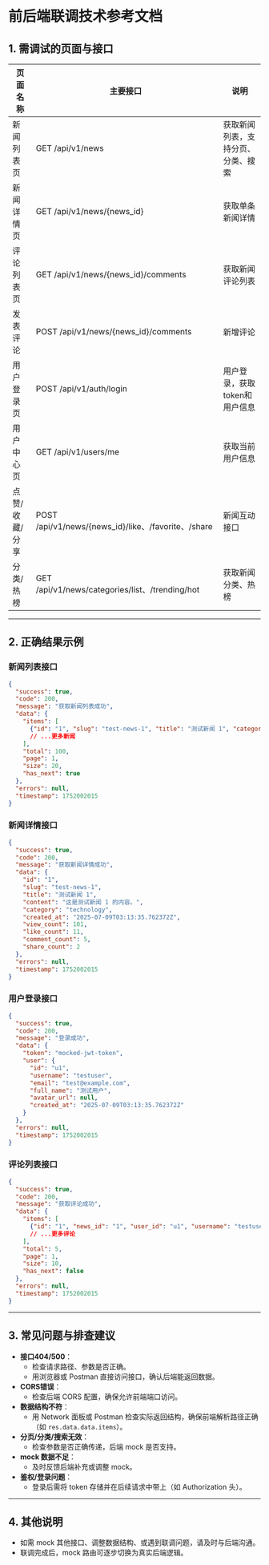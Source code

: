 # 前后端联调技术参考文档

## 1. 需调试的页面与接口

| 页面名称     | 主要接口                                 | 说明                       |
| ------------ | ---------------------------------------- | -------------------------- |
| 新闻列表页   | GET /api/v1/news                        | 获取新闻列表，支持分页、分类、搜索 |
| 新闻详情页   | GET /api/v1/news/{news_id}              | 获取单条新闻详情           |
| 评论列表页   | GET /api/v1/news/{news_id}/comments      | 获取新闻评论列表           |
| 发表评论     | POST /api/v1/news/{news_id}/comments     | 新增评论                   |
| 用户登录页   | POST /api/v1/auth/login                 | 用户登录，获取token和用户信息 |
| 用户中心页   | GET /api/v1/users/me                    | 获取当前用户信息           |
| 点赞/收藏/分享| POST /api/v1/news/{news_id}/like、/favorite、/share | 新闻互动接口 |
| 分类/热榜     | GET /api/v1/news/categories/list、/trending/hot | 获取新闻分类、热榜 |

---

## 2. 正确结果示例

### 新闻列表接口
```json
{
  "success": true,
  "code": 200,
  "message": "获取新闻列表成功",
  "data": {
    "items": [
      {"id": "1", "slug": "test-news-1", "title": "测试新闻 1", "category": "technology", "created_at": "2025-07-09T03:13:35.762372Z"}
      // ...更多新闻
    ],
    "total": 100,
    "page": 1,
    "size": 20,
    "has_next": true
  },
  "errors": null,
  "timestamp": 1752002015
}
```

### 新闻详情接口
```json
{
  "success": true,
  "code": 200,
  "message": "获取新闻详情成功",
  "data": {
    "id": "1",
    "slug": "test-news-1",
    "title": "测试新闻 1",
    "content": "这是测试新闻 1 的内容。",
    "category": "technology",
    "created_at": "2025-07-09T03:13:35.762372Z",
    "view_count": 101,
    "like_count": 11,
    "comment_count": 5,
    "share_count": 2
  },
  "errors": null,
  "timestamp": 1752002015
}
```

### 用户登录接口
```json
{
  "success": true,
  "code": 200,
  "message": "登录成功",
  "data": {
    "token": "mocked-jwt-token",
    "user": {
      "id": "u1",
      "username": "testuser",
      "email": "test@example.com",
      "full_name": "测试用户",
      "avatar_url": null,
      "created_at": "2025-07-09T03:13:35.762372Z"
    }
  },
  "errors": null,
  "timestamp": 1752002015
}
```

### 评论列表接口
```json
{
  "success": true,
  "code": 200,
  "message": "获取评论成功",
  "data": {
    "items": [
      {"id": "1", "news_id": "1", "user_id": "u1", "username": "testuser", "content": "这是评论 1", "created_at": "2025-07-09T03:13:35.762372Z", "like_count": 1}
      // ...更多评论
    ],
    "total": 5,
    "page": 1,
    "size": 10,
    "has_next": false
  },
  "errors": null,
  "timestamp": 1752002015
}
```

---

## 3. 常见问题与排查建议

- **接口404/500**：
  - 检查请求路径、参数是否正确。
  - 用浏览器或 Postman 直接访问接口，确认后端能返回数据。
- **CORS错误**：
  - 检查后端 CORS 配置，确保允许前端端口访问。
- **数据结构不符**：
  - 用 Network 面板或 Postman 检查实际返回结构，确保前端解析路径正确（如 `res.data.data.items`）。
- **分页/分类/搜索无效**：
  - 检查参数是否正确传递，后端 mock 是否支持。
- **mock 数据不足**：
  - 及时反馈后端补充或调整 mock。
- **鉴权/登录问题**：
  - 登录后需将 token 存储并在后续请求中带上（如 Authorization 头）。

---

## 4. 其他说明

- 如需 mock 其他接口、调整数据结构、或遇到联调问题，请及时与后端沟通。
- 联调完成后，mock 路由可逐步切换为真实后端逻辑。 